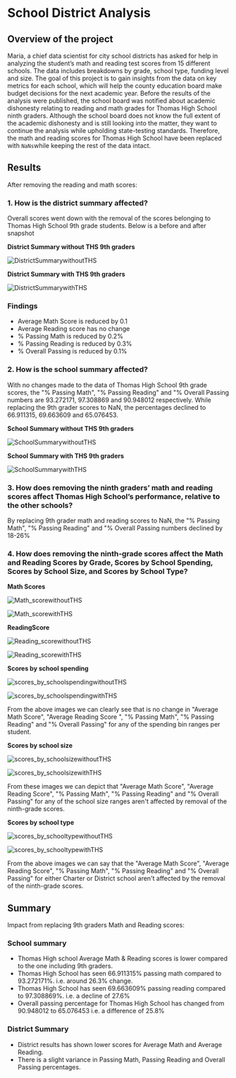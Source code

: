 # School District Analysis
## Overview of the project
Maria, a chief data scientist for city school districts has asked for help in analyzing the student’s math and reading test scores from 15 different schools. The data includes breakdowns by grade, school type, funding level and size. The goal of this project is to gain insights from the data on key metrics for each school, which will help the county education board make budget decisions for the next academic year. Before the results of the analysis were published, the school board was notified about academic dishonesty relating to reading and math grades for Thomas High School ninth graders. Although the school board does not know the full extent of the academic dishonesty and is still looking into the matter, they want to continue the analysis while upholding state-testing standards. Therefore, the math and reading scores for Thomas High School have been replaced with ```NaNs```while keeping the rest of the data intact.

## Results

After removing the reading and math scores:

### 1. How is the district summary affected?

Overall scores went down with the removal of the scores belonging to Thomas High School 9th grade students. Below is a before and after snapshot 

**District Summary without THS 9th graders**

![DistrictSummarywithoutTHS](https://github.com/smj452/School_District_Analysis/blob/main/Resources/District_Summary_withoutTHS.png)

**District Summary with THS 9th graders**

![DistrictSummarywithTHS](https://github.com/smj452/School_District_Analysis/blob/main/Resources/District_Summary_withTHS.png)

### Findings
- Average Math Score is reduced by 0.1
- Average Reading score has no change
- % Passing Math is reduced by 0.2%
- % Passing Reading is reduced by 0.3%
- % Overall Passing is reduced by 0.1%

### 2. How is the school summary affected? 

With no changes made to the data of Thomas High School 9th grade scores, the "% Passing Math", "% Passing Reading" and "% Overall Passing numbers are 93.272171, 97.308869 and 90.948012 respectively.
While replacing the 9th grader scores to NaN, the percentages declined to 66.911315, 69.663609 and 65.076453.

**School Summary without THS 9th graders**

![SchoolSummarywithoutTHS](https://github.com/smj452/School_District_Analysis/blob/main/Resources/School_Summary_withoutTHS.png)

**School Summary with THS 9th graders**

![SchoolSummarywithTHS](https://github.com/smj452/School_District_Analysis/blob/main/Resources/School_Summary_withTHS.png)

### 3. How does removing the ninth graders’ math and reading scores affect Thomas High School’s performance, relative to the other schools?

By replacing 9th grader math and reading scores to NaN, the "% Passing Math", "% Passing Reading" and "% Overall Passing numbers declined by 18-26%

### 4. How does removing the ninth-grade scores affect the Math and Reading Scores by Grade, Scores by School Spending, Scores by School Size, and Scores by School Type? 

**Math Scores**

![Math_scorewithoutTHS](https://github.com/smj452/School_District_Analysis/blob/main/Resources/math_score_withoutTHS.png)

![Math_scorewithTHS](https://github.com/smj452/School_District_Analysis/blob/main/Resources/math_score_withTHS.png)

**ReadingScore**

![Reading_scorewithoutTHS](https://github.com/smj452/School_District_Analysis/blob/main/Resources/Reading_score_withoutTHS.png)

![Reading_scorewithTHS](https://github.com/smj452/School_District_Analysis/blob/main/Resources/math_score_withTHS.png)

**Scores by school spending**

![scores_by_schoolspendingwithoutTHS](https://github.com/smj452/School_District_Analysis/blob/main/Resources/Scoresbyschoolspending_withoutTHS.png)

![scores_by_schoolspendingwithTHS](https://github.com/smj452/School_District_Analysis/blob/main/Resources/Scoresbyschoolspending_withTHS.png)

From the above images we can clearly see that is no change in "Average Math Score", "Average Reading Score ", "% Passing Math", "% Passing Reading" and "% Overall Passing" for any of the spending bin ranges per student.

**Scores by school size**

![scores_by_schoolsizewithoutTHS](https://github.com/smj452/School_District_Analysis/blob/main/Resources/Scoresbyschoolsize_withoutTHS.png)

![scores_by_schoolsizewithTHS](https://github.com/smj452/School_District_Analysis/blob/main/Resources/Scoresbyschoolsize_withTHS.png)

From these images we can depict that "Average Math Score", "Average Reading Score", "% Passing Math", "% Passing Reading" and "% Overall Passing" for any of the school size ranges aren't affected by removal of the ninth-grade scores.

**Scores by school type**

![scores_by_schooltypewithoutTHS](https://github.com/smj452/School_District_Analysis/blob/main/Resources/Scoresbyschooltype_withoutTHS.png)

![scores_by_schooltypewithTHS](https://github.com/smj452/School_District_Analysis/blob/main/Resources/Scoresbyschooltype_withTHS.png)

From the above images we can say that the "Average Math Score", "Average Reading Score", "% Passing Math", "% Passing Reading" and "% Overall Passing" for either Charter or District school aren't affected by the removal of the ninth-grade scores.

## Summary

Impact from replacing 9th graders Math and Reading scores:

### School summary 

-	Thomas High school Average Math & Reading scores is lower compared to the one including 9th graders.
-	Thomas High School has seen 66.911315% passing math compared to 93.272171%. i.e. around 26.3% change.
-	Thomas High School has seen 69.663609% passing reading compared to 97.308869%. i.e. a decline of 27.6%
-	Overall passing percentage for Thomas High School has changed from 90.948012 to 65.076453 i.e. a difference of 25.8%

### District Summary 

- District results has shown lower scores for Average Math and Average Reading. 
- There is a slight variance in Passing Math, Passing Reading and Overall Passing percentages.

